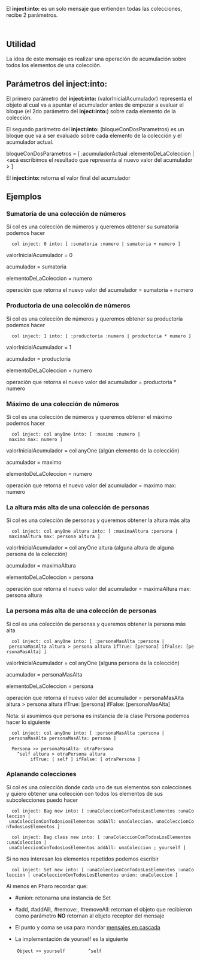 El **inject:into:** es un solo mensaje que entienden todas las colecciones, recibe 2 parámetros.

`  `

Utilidad
--------

La idea de este mensaje es realizar una operación de acumulación sobre todos los elementos de una colección.

Parámetros del **inject:into:**
-------------------------------

El primero parámetro del **inject:into:** (valorInicialAcumulador) representa el objeto al cual va a apuntar el acumulador antes de empezar a evaluar el bloque (el 2do parámetro del **inject:into:**) sobre cada elemento de la colección.

El segundo parámetro del **inject:into:** (bloqueConDosParametros) es un bloque que va a ser evaluado sobre cada elemento de la colección y el acumulador actual.

bloqueConDosParametros = \[ :acumuladorActual :elementoDeLaColeccion | <acá escribimos el resultado que representa al nuevo valor del acumulador > \]

El **inject:into:** retorna el valor final del acumulador

Ejemplos
--------

### Sumatoria de una colección de números

Si col es una colección de números y queremos obtener su sumatoria podemos hacer

`  col inject: 0 into: [ :sumatoria :numero | sumatoria + numero ]`

valorInicialAcumulador = 0

acumulador = sumatoria

elementoDeLaColeccion = numero

operación que retorna el nuevo valor del acumulador = sumatoria + numero

### Productoria de una colección de números

Si col es una colección de números y queremos obtener su productoria podemos hacer

`  col inject: 1 into: [ :productoria :numero | productoria * numero ]`

valorInicialAcumulador = 1

acumulador = productoria

elementoDeLaColeccion = numero

operación que retorna el nuevo valor del acumulador = productoria \* numero

### Máximo de una colección de números

Si col es una colección de números y queremos obtener el máximo podemos hacer

`  col inject: col anyOne into: [ :maximo :numero | maximo max: numero ]`

valorInicialAcumulador = col anyOne (algún elemento de la colección)

acumulador = maximo

elementoDeLaColeccion = numero

operación que retorna el nuevo valor del acumulador = maximo max: numero

### La altura más alta de una colección de personas

Si col es una colección de personas y queremos obtener la altura más alta

`  col inject: col anyOne altura into: [ :maximaAltura :persona | maximaAltura max: persona altura ]`

valorInicialAcumulador = col anyOne altura (alguna altura de alguna persona de la colección)

acumulador = maximaAltura

elementoDeLaColeccion = persona

operación que retorna el nuevo valor del acumulador = maximaAltura max: persona altura

### La persona más alta de una colección de personas

Si col es una colección de personas y queremos obtener la persona más alta

`  col inject: col anyOne into: [ :personaMasAlta :persona | personaMasAlta altura > persona altura ifTrue: [persona] ifFalse: [personaMasAlta] ]`

valorInicialAcumulador = col anyOne (alguna persona de la colección)

acumulador = personaMasAlta

elementoDeLaColeccion = persona

operación que retorna el nuevo valor del acumulador = personaMasAlta altura &gt; persona altura ifTrue: \[persona\] ifFalse: \[personaMasAlta\]

Nota: si asumimos que persona es instancia de la clase Persona podemos hacer lo siguiente

`  col inject: col anyOne into: [ :personaMasAlta :persona | personaMasAlta personaMasAlta: persona ]`

`  Persona >> personaMasAlta: otraPersona`
`    ^self altura > otraPersona altura`
`         ifTrue: [ self ] ifFalse: [ otraPersona ]`

### Aplanando colecciones

Si col es una colección donde cada uno de sus elementos son colecciones y quiero obtener una colección con todos los elementos de sus subcolecciones puedo hacer

`  col inject: Bag new into: [ :unaColeccionConTodosLosElementos :unaColeccion | unaColeccionConTodosLosElementos addAll: unaColeccion. unaColeccionConTodosLosElementos ]`

`  col inject: Bag class new into: [ :unaColeccionConTodosLosElementos :unaColeccion | unaColeccionConTodosLosElementos addAll: unaColeccion ; yourself ]`

Si no nos interesan los elementos repetidos podemos escribir

`  col inject: Set new into: [ :unaColeccionConTodosLosElementos :unaColeccion | unaColeccionConTodosLosElementos union: unaColeccion ]`

Al menos en Pharo recordar que:

- \#union: retonarna una instancia de Set

- \#add, \#addAll:, \#remove:, \#removeAll: retornan el objeto que recibieron como parámetro **NO** retornan al objeto receptor del mensaje

- El punto y coma se usa para mandar [mensajes en cascada](mensajes-en-cascada.md)

- La implementación de yourself es la siguiente

`    Object >> yourself`
`        ^self`

